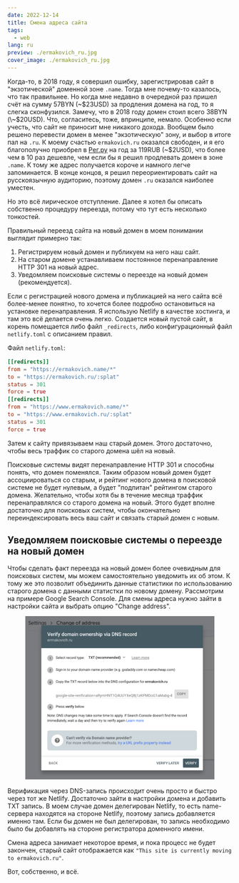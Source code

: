 ```yaml
---
date: 2022-12-14
title: Смена адреса сайта
tags:
  - web
lang: ru
preview: ./ermakovich_ru.jpg
cover_image: ./ermakovich_ru.jpg
---
```


Когда-то, в 2018 году, я совершил ошибку, зарегистрировав сайт в "экзотической" доменной зоне `.name`. Тогда мне почему-то казалось, что так правильнее. Но когда мне недавно в очередной раз пришел счёт на сумму 57BYN (\~$23USD) за продления домена на год, то я слегка сконфузился. Замечу, что в 2018 году домен стоил всего 38BYN (\~$20USD). Что, согласитесь, тоже, впринципе, немало. Особенно если учесть, что сайт не приносит мне никакого дохода. Вообщем было решено перевести домен в менее "экзотическую" зону, и выбор в итоге пал на `.ru`. К моему счастью `ermakovich.ru` оказался свободен, и я его благополучно приобрел в [Рег.ру](https://www.reg.ru) на год за 119RUB (~$2USD), что более чем в 10 раз дешевле, чем если бы я решил продлевать домен в зоне `.name`. К тому же адрес получается короче и намного легче запоминается. В конце концов, я решил переориентировать сайт на русскоязычную аудиторию, поэтому домен `.ru` оказался наиболее уместен.

Но это всё лирическое отступление. Далее я хотел бы описать собственно процедуру переезда, потому что тут есть несколько тонкостей.

Правильный переезд сайта на новый домен в моем понимании выглядит примерно так:

1. Регистрируем новый домен и публикуем на него наш сайт.
2. На старом домене устанавливаем постоянное перенаправление HTTP 301 на новый адрес.
3. Уведомляем поисковые системы о переезде на новый домен (рекомендуется).

Если с регистрацией нового домена и публикацией на него сайта всё более-менее понятно, то хочется более подробно остановиться на установке перенаправления. Я использую Netlify в качестве хостинга, и там это всё делается очень легко. Создается новый пустой сайт, в корень помещается либо файл `_redirects`, либо конфигурационный файл `netlify.toml` c описанием правил.

Файл `netlify.toml`:

```toml
[[redirects]]
from = "https://ermakovich.name/*"
to = "https://ermakovich.ru/:splat"
status = 301
force = true
[[redirects]]
from = "https://www.ermakovich.name/*"
to = "https://www.ermakovich.ru/:splat"
status = 301
force = true
```

Затем к сайту привязываем наш старый домен. Этого достаточно, чтобы весь траффик со старого домена шёл на новый.

Поисковые системы видят перенаправление HTTP 301 и способны понять, что домен поменялся. Таким образом новый домен будет ассоциироваться со старым, и рейтинг нового домена в поисковой системе не будет нулевым, а будет "подпитан" рейтингом старого домена. Желательно, чтобы хотя бы в течение месяца траффик перенаправлялся со старого домена на новый. Этого будет вполне достаточно для поисковых систем, чтобы окончательно переиндексировать весь ваш сайт и связать старый домен с новым.

## Уведомляем поисковые системы о переезде на новый домен

Чтобы сделать факт переезда на новый домен более очевидным для поисковых систем, мы можем самостоятельно уведомить их об этом. К тому же это позволит объединить данные статистики по использованию старого домена с данными статистки по новому домену. Рассмотрим на примере Google Search Console. Для смены адреса нужно зайти в настройки сайта и выбрать опцию "Change address".

<figure>
  <img src="./google-change-address.png">
  <figcaption></figcaption>
</figure>

Верификация через DNS-запись происходит очень просто и быстро через тот же Netlify. Достаточно зайти в настройки домена и добавить TXT запись. В моем случае домен делегирован Netlify, то есть name-сервера находятся на стороне Netlify, поэтому запись добавляется именно там. Если бы домен не был делегирован, то запись необходимо было бы добавлять на стороне регистратора доменного имени.

Смена адреса занимает некоторое время, и пока процесс не будет закончен, старый сайт отображается как `"This site is currently moving to ermakovich.ru"`.

Вот, собственно, и всё.
